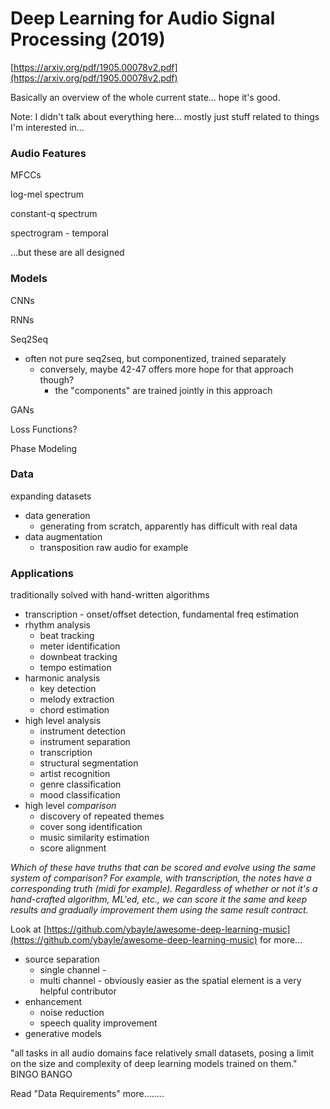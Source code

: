 # Deep Learning for Audio Signal Processing (2019)

[https://arxiv.org/pdf/1905.00078v2.pdf](https://arxiv.org/pdf/1905.00078v2.pdf)

Basically an overview of the whole current state... hope it's good.

Note: I didn't talk about everything here... mostly just stuff related to things I'm interested in...

### Audio Features

MFCCs

log-mel spectrum

constant-q spectrum

spectrogram - temporal

...but these are all designed

### Models

CNNs

RNNs

Seq2Seq

- often not pure seq2seq, but componentized, trained separately
    - conversely, maybe 42-47 offers more hope for that approach though?
        - the "components" are trained jointly in this approach

GANs

Loss Functions?

Phase Modeling

### Data

expanding datasets

- data generation
    - generating from scratch, apparently has difficult with real data
- data augmentation
    - transposition raw audio for example

### Applications

traditionally solved with hand-written algorithms

- transcription - onset/offset detection, fundamental freq estimation
- rhythm analysis
    - beat tracking
    - meter identification
    - downbeat tracking
    - tempo estimation
- harmonic analysis
    - key detection
    - melody extraction
    - chord estimation
- high level analysis
    - instrument detection
    - instrument separation
    - transcription
    - structural segmentation
    - artist recognition
    - genre classification
    - mood classification
- high level *comparison*
    - discovery of repeated themes
    - cover song identification
    - music similarity estimation
    - score alignment

*Which of these have truths that can be scored and evolve using the same system of comparison? For example, with transcription, the notes have a corresponding truth (midi for example). Regardless of whether or not it's a hand-crafted algorithm, ML'ed, etc., we can score it the same and keep results and gradually improvement them using the same result contract.* 

Look at [https://github.com/ybayle/awesome-deep-learning-music](https://github.com/ybayle/awesome-deep-learning-music) for more...

- source separation
    - single channel -
    - multi channel - obviously easier as the spatial element is a very helpful contributor
- enhancement
    - noise reduction
    - speech quality improvement
- generative models

"all tasks in all audio domains face relatively small datasets, posing a limit on the size and complexity of deep learning models trained on them." BINGO BANGO

Read "Data Requirements" more........